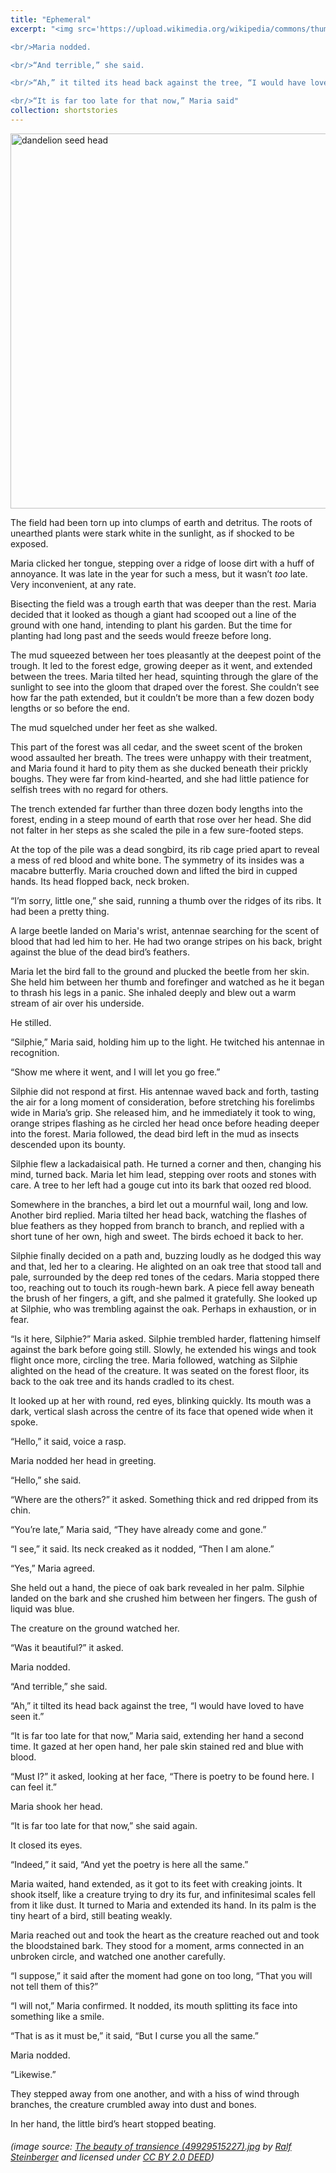```yaml
---
title: "Ephemeral"
excerpt: "<img src='https://upload.wikimedia.org/wikipedia/commons/thumb/d/d3/The_beauty_of_transience_%2849929515227%29.jpg/1200px-The_beauty_of_transience_%2849929515227%29.jpg?20210923110516' alt='dandelion seed head' width='400'><br/>“Was it beautiful?” it asked.

<br/>Maria nodded.

<br/>“And terrible,” she said.

<br/>“Ah,” it tilted its head back against the tree, “I would have loved to have seen it.”

<br/>“It is far too late for that now,” Maria said"
collection: shortstories
---
```


<img src="https://upload.wikimedia.org/wikipedia/commons/thumb/d/d3/The_beauty_of_transience_%2849929515227%29.jpg/1200px-The_beauty_of_transience_%2849929515227%29.jpg?20210923110516" width="600" alt="dandelion seed head">

The field had been torn up into clumps of earth and detritus. The roots of unearthed plants were stark white in the sunlight, as if shocked to be exposed. 

Maria clicked her tongue, stepping over a ridge of loose dirt with a huff of annoyance. It was late in the year for such a mess, but it wasn’t *too* late. Very inconvenient, at any rate.

Bisecting the field was a trough earth that was deeper than the rest. Maria decided that it looked as though a giant had scooped out a line of the ground with one hand, intending to plant his garden. But the time for planting had long past and the seeds would freeze before long.

The mud squeezed between her toes pleasantly at the deepest point of the trough. It led to the forest edge, growing deeper as it went, and extended between the trees. Maria tilted her head, squinting through the glare of the sunlight to see into the gloom that draped over the forest. She couldn’t see how far the path extended, but it couldn’t be more than a few dozen body lengths or so before the end.

The mud squelched under her feet as she walked.

This part of the forest was all cedar, and the sweet scent of the broken wood assaulted her breath. The trees were unhappy with their treatment, and Maria found it hard to pity them as she ducked beneath their prickly boughs. They were far from kind-hearted, and she had little patience for selfish trees with no regard for others.

The trench extended far further than three dozen body lengths into the forest, ending in a steep mound of earth that rose over her head. She did not falter in her steps as she scaled the pile in a few sure-footed steps.

At the top of the pile was a dead songbird, its rib cage pried apart to reveal a mess of red blood and white bone. The symmetry of its insides was a macabre butterfly. Maria crouched down and lifted the bird in cupped hands. Its head flopped back, neck broken.

“I’m sorry, little one,” she said, running a thumb over the ridges of its ribs. It had been a pretty thing.

A large beetle landed on Maria's wrist, antennae searching for the scent of blood that had led him to her. He had two orange stripes on his back, bright against the blue of the dead bird’s feathers.

Maria let the bird fall to the ground and plucked the beetle from her skin. She held him between her thumb and forefinger and watched as he it began to thrash his legs in a panic. She inhaled deeply and blew out a warm stream of air over his underside. 

He stilled.

“Silphie,” Maria said, holding him up to the light. He twitched his antennae in recognition.

“Show me where it went, and I will let you go free.”

Silphie did not respond at first. His antennae waved back and forth, tasting the air for a long moment of consideration, before stretching his forelimbs wide in Maria’s grip. She released him, and he immediately it took to wing, orange stripes flashing as he circled her head once before heading deeper into the forest. Maria followed, the dead bird left in the mud as insects descended upon its bounty.

Silphie flew a lackadaisical path. He turned a corner and then, changing his mind, turned back. Maria let him lead, stepping over roots and stones with care. A tree to her left had a gouge cut into its bark that oozed red blood. 

Somewhere in the branches, a bird let out a mournful wail, long and low. Another bird replied. Maria tilted her head back, watching the flashes of blue feathers as they hopped from branch to branch, and replied with a short tune of her own, high and sweet. The birds echoed it back to her.

Silphie finally decided on a path and, buzzing loudly as he dodged this way and that, led her to a clearing. He alighted on an oak tree that stood tall and pale, surrounded by the deep red tones of the cedars. Maria stopped there too, reaching out to touch its rough-hewn bark. A piece fell away beneath the brush of her fingers, a gift, and she palmed it gratefully. She looked up at Silphie, who was trembling against the oak. Perhaps in exhaustion, or in fear.

“Is it here, Silphie?” Maria asked. Silphie trembled harder, flattening himself against the bark before going still. Slowly, he extended his wings and took flight once more, circling the tree. Maria followed, watching as Silphie alighted on the head of the creature. It was seated on the forest floor, its back to the oak tree and its hands cradled to its chest.

It looked up at her with round, red eyes, blinking quickly. Its mouth was a dark, vertical slash across the centre of its face that opened wide when it spoke.

“Hello,” it said, voice a rasp.

Maria nodded her head in greeting.

“Hello,” she said.

“Where are the others?” it asked. Something thick and red dripped from its chin.

“You’re late,” Maria said, “They have already come and gone.”

“I see,” it said. Its neck creaked as it nodded, “Then I am alone.”

“Yes,” Maria agreed.

She held out a hand, the piece of oak bark revealed in her palm. Silphie landed on the bark and she crushed him between her fingers. The gush of liquid was blue. 

The creature on the ground watched her.

“Was it beautiful?” it asked.

Maria nodded.

“And terrible,” she said.

“Ah,” it tilted its head back against the tree, “I would have loved to have seen it.”

“It is far too late for that now,” Maria said, extending her hand a second time. It gazed at her open hand, her pale skin stained red and blue with blood.

“Must I?” it asked, looking at her face, “There is poetry to be found here. I can feel it.”

Maria shook her head.

“It is far too late for that now,” she said again.

It closed its eyes.

“Indeed,” it said, “And yet the poetry is here all the same.”

Maria waited, hand extended, as it got to its feet with creaking joints. It shook itself, like a creature trying to dry its fur, and infinitesimal scales fell from it like dust. It turned to Maria and extended its hand. In its palm is the tiny heart of a bird, still beating weakly.

Maria reached out and took the heart as the creature reached out and took the bloodstained bark. They stood for a moment, arms connected in an unbroken circle, and watched one another carefully.

“I suppose,” it said after the moment had gone on too long, “That you will not tell them of this?”

“I will not,” Maria confirmed. It nodded, its mouth splitting its face into something like a smile.

“That is as it must be,” it said, “But I curse you all the same.”

Maria nodded.

“Likewise.”

They stepped away from one another, and with a hiss of wind through branches, the creature crumbled away into dust and bones.

In her hand, the little bird’s heart stopped beating.

###### *(image source: [The beauty of transience (49929515227).jpg](https://commons.wikimedia.org/wiki/File:The_beauty_of_transience_(49929515227).jpg) by [Ralf Steinberger](https://www.flickr.com/people/145472109@N04) and licensed under [CC BY 2.0 DEED](https://creativecommons.org/licenses/by/2.0/deed.en))*
